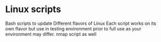 # Linux scripts
Bash scripts to update Different flavors of Linux
Each script works on its own flavor but use in testing environment prior to full use as your environment may differ.
nmap script as well 
